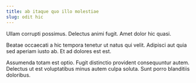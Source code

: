 ```yaml
---
title: ab itaque quo illo molestiae
slug: odit hic
---
```


Ullam corrupti possimus. Delectus animi fugit. Amet dolor hic quasi.

Beatae occaecati a hic tempora tenetur ut natus qui velit. Adipisci aut quia sed aperiam iusto ab. Et ad dolores est est.

Assumenda totam est optio. Fugit distinctio provident consequuntur autem. Delectus ut est voluptatibus minus autem culpa soluta. Sunt porro blanditiis doloribus.
